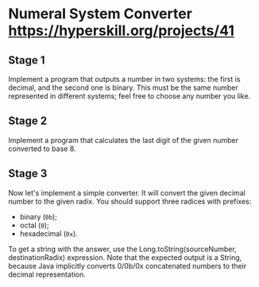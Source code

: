 # Numeral System Converter https://hyperskill.org/projects/41
## Stage 1
Implement a program that outputs a number in two systems: the first is decimal, and the second one is binary. This must be the same number represented in different systems; feel free to choose any number you like.

## Stage 2
Implement a program that calculates the last digit of the given number converted to base 8.

## Stage 3
Now let's implement a simple converter. It will convert the given decimal number to the given radix. You should support three radices with prefixes:

* binary (`0b`);
* octal (`0`);
* hexadecimal (`0x`).

To get a string with the answer, use the Long.toString(sourceNumber, destinationRadix) expression. Note that the expected output is a String, because Java implicitly converts 0/0b/0x concatenated numbers to their decimal representation.

